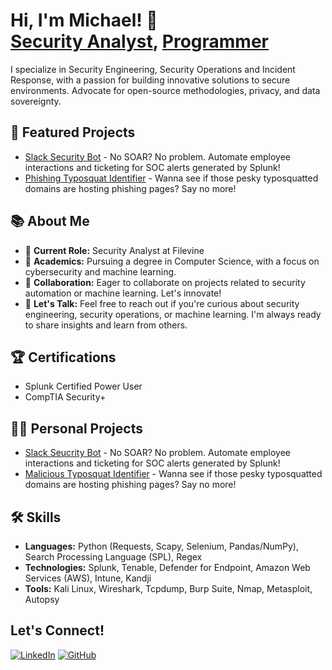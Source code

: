 <h1>Hi, I'm Michael! 👋<br><a href="https://www.linkedin.com/in/m-wentz/">Security Analyst</a>, <a href="https://github.com/m-wentz">Programmer</a></h1>

<p>I specialize in Security Engineering, Security Operations and Incident Response, with a passion for building innovative solutions to secure environments. Advocate for open-source methodologies, privacy, and data sovereignty.</p>

<h2>🚀 Featured Projects</h2>
<ul>
  <li><a href="https://github.com/m-wentz/sentry">Slack Security Bot</a> - No SOAR? No problem. Automate employee interactions and ticketing for SOC alerts generated by Splunk!</li>
  <li><a href="https://github.com/m-wentz/magnify">Phishing Typosquat Identifier</a> - Wanna see if those pesky typosquatted domains are hosting phishing pages? Say no more!</li>
</ul>

<h2>📚 About Me</h2>
<ul>
  <li>🔭 <strong>Current Role:</strong> Security Analyst at Filevine</li>
  <li>🌱 <strong>Academics:</strong> Pursuing a degree in Computer Science, with a focus on cybersecurity and machine learning.</li>
  <li>👯 <strong>Collaboration:</strong> Eager to collaborate on projects related to security automation or machine learning. Let's innovate!</li>
  <li>💬 <strong>Let's Talk:</strong> Feel free to reach out if you're curious about security engineering, security operations, or machine learning. I'm always ready to share insights and learn from others.</li>
</ul>

<h2>🏆 Certifications</h2>
<ul>
  <li>Splunk Certified Power User</li>
  <li>CompTIA Security+</li>
</ul>

<h2>👨‍💻 Personal Projects</h2>
<ul>
  <li><a href="https://github.com/m-wentz/slack-sec-bot">Slack Seucrity Bot</a> - No SOAR? No problem. Automate employee interactions and ticketing for SOC alerts generated by Splunk!</li>
  <li><a href="https://github.com/m-wentz">Malicious Typosquat Identifier</a> - Wanna see if those pesky typosquatted domains are hosting phishing pages? Say no more!</li>
</ul>

<h2>🛠️ Skills</h2>
<ul>
  <li><b>Languages:</b> Python (Requests, Scapy, Selenium, Pandas/NumPy), Search Processing Language (SPL), Regex</li>
  <li><b>Technologies:</b> Splunk, Tenable, Defender for Endpoint, Amazon Web Services (AWS), Intune, Kandji</li>
  <li><b>Tools:</b> Kali Linux, Wireshark, Tcpdump, Burp Suite, Nmap, Metasploit, Autopsy</li>
</ul>

<h2>Let's Connect!</h2>
<p>
  <a href="https://www.linkedin.com/in/m-wentz"><img src="https://github.com/gauravghongde/social-icons/blob/master/SVG/White/LinkedIN_white.svg" alt="LinkedIn"></a>
  <a href="https://github.com/m-wentz"><img src="https://github.com/gauravghongde/social-icons/blob/master/SVG/White/Github_white.svg" alt="GitHub"></a>
</p>

<!--
**m-wentz/m-wentz** is a ✨ _special_ ✨ repository because its `README.md` (this file) appears on your GitHub profile.


Here are some ideas to get you started:

- 🔭 I’m currently working on ...
- 🌱 I’m currently learning ...
- 👯 I’m looking to collaborate on ...
- 🤔 I’m looking for help with ...
- 💬 Ask me about ...
- 📫 How to reach me: ...
- 😄 Pronouns: ...
- ⚡ Fun fact: ...
-->
